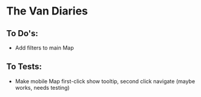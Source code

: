 # The Van Diaries

## To Do's:
- Add filters to main Map


## To Tests:
- Make mobile Map first-click show tooltip, second click navigate (maybe works, needs testing)
